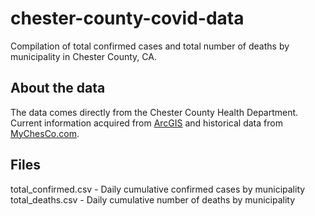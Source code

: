 # chester-county-covid-data

Compilation of total confirmed cases and total number of deaths by municipality in Chester County, CA.

## About the data

The data comes directly from the Chester County Health Department.  Current information acquired from [ArcGIS](www.arcgis.com/home/item.html?id=16b5af7ce1654a4f9e830c0f4af1046b&view=list#overview) and historical data from [MyChesCo.com](www.mychesco.com/?s=coronavirus+update%3A).

## Files
total_confirmed.csv - Daily cumulative confirmed cases by municipality
total_deaths.csv - Daily cumulative number of deaths by municipality
